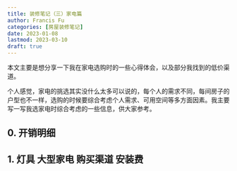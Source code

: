 ```yaml
---
title: 装修笔记（三）家电篇
author: Francis Fu
categories: [房屋装修笔记]
date: 2023-01-08
lastmod: 2023-03-10
draft: true
---
```


本文主要是想分享一下我在家电选购时的一些心得体会，以及部分我找到的低价渠道。

<!--more-->

个人感觉，家电的挑选其实没什么太多可以说的，每个人的需求不同，每间房子的户型也不一样，选购的时候要综合考虑个人需求、可用空间等多方面因素。我主要写一写我选家电时综合考虑的一些信息，供大家参考。

## 0. 开销明细


## 1. 灯具 大型家电 购买渠道 安装费
